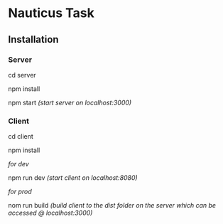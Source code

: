 # Nauticus Task

## Installation

### Server

cd server

npm install

npm start *(start server on localhost:3000)*

### Client

cd client

npm install

*for dev*

 npm run dev *(start client on localhost:8080)*

 *for prod*
 
 nom run build *(build client to the dist folder on the server which can be accessed @ localhost:3000)* 